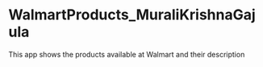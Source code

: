 # WalmartProducts_MuraliKrishnaGajula
This app shows the products available at Walmart and their description
